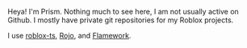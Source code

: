 Heya! I'm Prism. Nothing much to see here, I am not usually active on Github. I mostly have private git repositories for my Roblox projects.

I use [roblox-ts](https://github.com/roblox-ts/roblox-ts), [Rojo](https://github.com/rojo-rbx/rojo), and [Flamework](https://github.com/rbxts-flamework/core).
